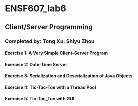 # ENSF607_lab6

## Client/Server Programming

### Completed by: Tong Xu, Shiyu Zhou



#### Exercise 1: A Very Simple Client-Server Program
#### Exercise 2: Date-Time Server
#### Exercise 3: Serialization and Deserialization of Java Objects
#### Exercise 4: Tic-Tac-Toe with a Thread Pool
#### Exercise 5: Tic-Tac_Toe with GUI

